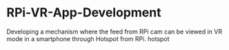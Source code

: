 # RPi-VR-App-Development
Developing a mechanism where the feed from RPi cam can be viewed in VR mode in a smartphone through Hotspot from RPi.
hotspot 
